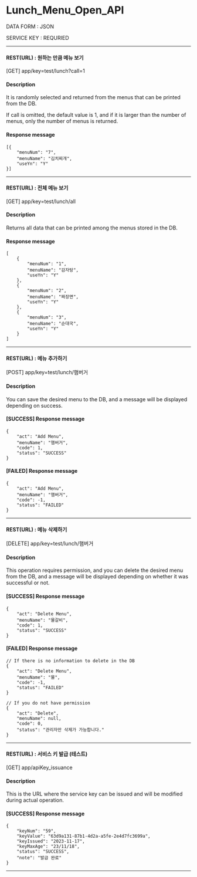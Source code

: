 # Lunch_Menu_Open_API

DATA FORM : JSON

SERVICE KEY : REQURIED

---

#### REST(URL) : 원하는 만큼 메뉴 보기
[GET] app/key=test/lunch?call=1

#### Description

It is randomly selected and returned from the menus that can be printed from the DB.

If call is omitted, the default value is 1, and if it is larger than the number of menus, only the number of menus is returned.

#### Response message
```
[{
    "menuNum": "7",
    "menuName": "김치찌개",
    "useYn": "Y"
}]
```

---

#### REST(URL) : 전체 메뉴 보기
[GET] app/key=test/lunch/all

#### Description

Returns all data that can be printed among the menus stored in the DB.

#### Response message
```
[
    {
        "menuNum": "1",
        "menuName": "감자탕",
        "useYn": "Y"
    },
    {
        "menuNum": "2",
        "menuName": "짜장면",
        "useYn": "Y"
    },
    {
        "menuNum": "3",
        "menuName": "순대국",
        "useYn": "Y"
    }
]
```

---

#### REST(URL) : 메뉴 추가하기
[POST] app/key=test/lunch/햄버거

#### Description

You can save the desired menu to the DB, and a message will be displayed depending on success.

#### [SUCCESS] Response message
```
{
    "act": "Add Menu",
    "menuName": "햄버거",
    "code": 1,
    "status": "SUCCESS"
}
```
#### [FAILED] Response message
```
{
    "act": "Add Menu",
    "menuName": "햄버거",
    "code": -1,
    "status": "FAILED"
}
```

---

#### REST(URL) : 메뉴 삭제하기
[DELETE] app/key=test/lunch/햄버거

#### Description

This operation requires permission, and you can delete the desired menu from the DB, and a message will be displayed depending on whether it was successful or not.

#### [SUCCESS] Response message
```
{
    "act": "Delete Menu",
    "menuName": "물갈비",
    "code": 1,
    "status": "SUCCESS"
}
```
#### [FAILED] Response message
```
// If there is no information to delete in the DB
{
    "act": "Delete Menu",
    "menuName": "물",
    "code": -1,
    "status": "FAILED"
}
```
```
// If you do not have permission
{
    "act": "Delete",
    "menuName": null,
    "code": 0,
    "status": "관리자만 삭제가 가능합니다."
}
```

---

#### REST(URL) : 서비스 키 발급 (테스트)
[GET] app/apiKey_issuance

#### Description

This is the URL where the service key can be issued and will be modified during actual operation.

#### [SUCCESS] Response message
```
{
    "keyNum": "59",
    "keyValue": "63d9a131-87b1-4d2a-a5fe-2e4d7fc3699a",
    "keyIssued": "2023-11-17",
    "keyMaxAge": "23/11/18",
    "status": "SUCCESS",
    "note": "발급 완료"
}
```

---
